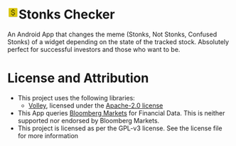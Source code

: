 # Stonks Checker <img src="/app/src/main/res/mipmap-xxxhdpi/ic_launcher.png" width="5%" align="left">
An Android App that changes the meme (Stonks, Not Stonks, Confused Stonks) of a widget depending on the state of the tracked stock. Absolutely perfect for successful investors and those who want to be.

# License and Attribution
- This project uses the following libraries:
  - <a href="https://github.com/google/volley">Volley</a>, licensed under the <a href="https://choosealicense.com/licenses/apache-2.0/">Apache-2.0 license</a>
- This App queries <a href="https://www.bloomberg.com/markets">Bloomberg Markets</a> for Financial Data. This is neither supported nor endorsed by Bloomberg Markets.
- This project is licensed as per the GPL-v3 license. See the license file for more information
